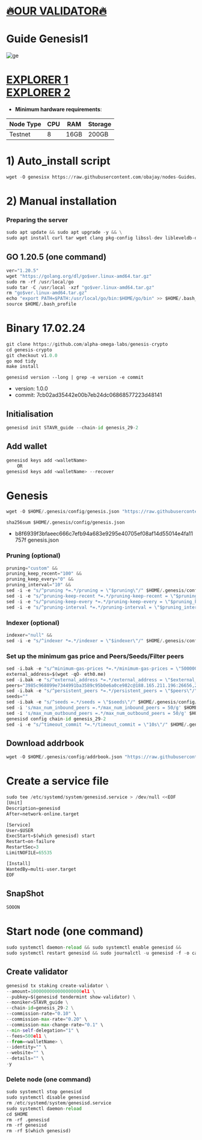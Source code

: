 [🔥OUR VALIDATOR🔥](https://restake.app/genesisl1/genesisvaloper1p4n3fy8wqmn4ja0fp4lenaemyzlxrp6ysrhxfj)
=

# Guide Genesisl1
![ge](https://user-images.githubusercontent.com/44331529/184477593-51a56796-6da8-4b8c-a4ec-9de62084b9e2.png)

[EXPLORER 1](https://explorer.stavr.tech/Genesisl1/staking) \
[EXPLORER 2](https://ping.pub/genesisl1/staking)
=
- **Minimum hardware requirements**:

| Node Type |CPU | RAM  | Storage  | 
|-----------|----|------|----------|
| Testnet   |   8| 16GB  | 200GB    |

# 1) Auto_install script

```python
wget -O genesisx https://raw.githubusercontent.com/obajay/nodes-Guides/main/Projects/Genesisl1/genesisx && chmod +x genesisx && ./genesisx
```
# 2) Manual installation
### Preparing the server
```python
sudo apt update && sudo apt upgrade -y && \
sudo apt install curl tar wget clang pkg-config libssl-dev libleveldb-dev jq build-essential bsdmainutils git make ncdu htop screen unzip bc fail2ban htop -y
```
## GO 1.20.5 (one command)
```python
ver="1.20.5"
wget "https://golang.org/dl/go$ver.linux-amd64.tar.gz"
sudo rm -rf /usr/local/go
sudo tar -C /usr/local -xzf "go$ver.linux-amd64.tar.gz"
rm "go$ver.linux-amd64.tar.gz"
echo "export PATH=$PATH:/usr/local/go/bin:$HOME/go/bin" >> $HOME/.bash_profile
source $HOME/.bash_profile
```

# Binary 17.02.24
```python 
git clone https://github.com/alpha-omega-labs/genesis-crypto
cd genesis-crypto
git checkout v1.0.0
go mod tidy
make install
```
`genesisd version --long | grep -e version -e commit`
- version:  1.0.0
- commit: 7cb02ad35442e00b7eb24dc06868577223d48141

## Initialisation
```python
genesisd init STAVR_guide --chain-id genesis_29-2
```
## Add wallet
```python
genesisd keys add <walletName>
    OR
genesisd keys add <walletName> --recover
```
# Genesis
```python
wget -O $HOME/.genesis/config/genesis.json "https://raw.githubusercontent.com/alpha-omega-labs/genesis-parameters/main/genesis_29-2/genesis.json"
```

`sha256sum $HOME/.genesis/config/genesis.json`
- b8f6939f3bfaeec666c7efb94a683e9295e40705ef08af14d55014e4fa11757f  genesis.json

### Pruning (optional)
```python
pruning="custom" &&
pruning_keep_recent="100" &&
pruning_keep_every="0" &&
pruning_interval="10" &&
sed -i -e "s/^pruning *=.*/pruning = \"$pruning\"/" $HOME/.genesis/config/app.toml &&
sed -i -e "s/^pruning-keep-recent *=.*/pruning-keep-recent = \"$pruning_keep_recent\"/" $HOME/.genesis/config/app.toml &&
sed -i -e "s/^pruning-keep-every *=.*/pruning-keep-every = \"$pruning_keep_every\"/" $HOME/.genesis/config/app.toml &&
sed -i -e "s/^pruning-interval *=.*/pruning-interval = \"$pruning_interval\"/" $HOME/.genesis/config/app.toml
```
### Indexer (optional)
```python
indexer="null" &&
sed -i -e "s/^indexer *=.*/indexer = \"$indexer\"/" $HOME/.genesis/config/config.toml
```
### Set up the minimum gas price and Peers/Seeds/Filter peers
```python
sed -i.bak -e "s/^minimum-gas-prices *=.*/minimum-gas-prices = \"50000000000el1\"/;" ~/.genesis/config/app.toml
external_address=$(wget -qO- eth0.me) 
sed -i.bak -e "s/^external_address *=.*/external_address = \"$external_address:26656\"/" $HOME/.genesis/config/config.toml
peers="3985c968899e7344991ba3589c95b0e6a0ce982c@188.165.211.196:26656,2646a043e1f0c766c5b704463a7d811e100ec7f3@158.69.253.120:26656,0d07fb60f8491f4b53a6b58ae0ce60d4c69be506@135.181.183.88:26656,7757fdee74e8d33ecaa63ead16b3564cb9dea258@85.10.200.11:26656,ef7d81eb8db7ad59b4ce30e022c758cee8dc174f@188.165.202.131:26656,673ec772091d7c4e4dc8af7ed00edea4c8d334ac@65.21.196.125:26656,0d8f14bfcd680a471c4c181590b7a6910544115d@188.40.91.228:26656,0936e624c45ff1ac4089856da2beea148ee6c8de@62.171.183.162:26656,af405a6c392b747aa74704ad0ee8585b8ce164b3@37.187.95.163:26656,0f9ad819318bfa9735603736aa4c6265f666a7d9@5.135.143.103:26656,060585a1cc1fa88b4188a2d94de07b518dc188cf@144.91.84.196:26656,62cb81bad72ed77c776c7fec0547b09bdc5ceb22@158.69.253.103:26656,1d07c049908e614f5d00bf64539581178a2a7f0d@192.99.5.180:26656,be81a20b7134552e270774ec861c4998fabc2969@5.189.128.191:26656,70c201d6568e0ddf1ebe105df06b957cbc255a8b@46.4.108.77:26656,1c41828553d7ed77fb778be9c9c48a8070958744@174.138.180.190:61356,ac8056270101705557e14291dc0c98ef4f65c514@65.109.18.209:26656,75525c6609cf1600d62531b0f4bb2dc4a1f81020@187.85.19.63:26656"
sed -i.bak -e "s/^persistent_peers *=.*/persistent_peers = \"$peers\"/" $HOME/.genesis/config/config.toml
seeds=""
sed -i.bak -e "s/^seeds =.*/seeds = \"$seeds\"/" $HOME/.genesis/config/config.toml
sed -i 's/max_num_inbound_peers =.*/max_num_inbound_peers = 50/g' $HOME/.genesis/config/config.toml
sed -i 's/max_num_outbound_peers =.*/max_num_outbound_peers = 50/g' $HOME/.genesis/config/config.toml
genesisd config chain-id genesis_29-2
sed -i -e "s/^timeout_commit *=.*/timeout_commit = \"10s\"/" $HOME/.genesis/config/config.toml


```

## Download addrbook
```python
wget -O $HOME/.genesis/config/addrbook.json "https://raw.githubusercontent.com/obajay/nodes-Guides/main/Projects/Genesisl1/addrbook.json"
```

# Create a service file
```python
sudo tee /etc/systemd/system/genesisd.service > /dev/null <<EOF
[Unit]
Description=genesisd
After=network-online.target

[Service]
User=$USER
ExecStart=$(which genesisd) start
Restart=on-failure
RestartSec=3
LimitNOFILE=65535

[Install]
WantedBy=multi-user.target
EOF
```

## SnapShot  
```python
SOOON
```

# Start node (one command)
```python
sudo systemctl daemon-reload && sudo systemctl enable genesisd &&
sudo systemctl restart genesisd && sudo journalctl -u genesisd -f -o cat
```

## Create validator
```python
genesisd tx staking create-validator \
--amount=1000000000000000000el1 \
--pubkey=$(genesisd tendermint show-validator) \
--moniker=STAVR_guide \
--chain-id=genesis_29-2 \
--commission-rate="0.10" \
--commission-max-rate="0.20" \
--commission-max-change-rate="0.1" \
--min-self-delegation="1" \
--fees=500el1 \
--from=<walletName> \
--identity="" \
--website="" \
--details="" \
-y
```

### Delete node (one command)
```python
sudo systemctl stop genesisd
sudo systemctl disable genesisd
rm /etc/systemd/system/genesisd.service
sudo systemctl daemon-reload
cd $HOME
rm -rf .genesisd
rm -rf genesisd
rm -rf $(which genesisd)
```
